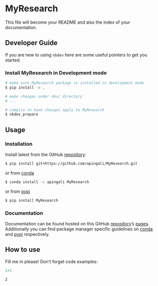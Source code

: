 # MyResearch


<!-- WARNING: THIS FILE WAS AUTOGENERATED! DO NOT EDIT! -->

This file will become your README and also the index of your
documentation.

## Developer Guide

If you are new to using `nbdev` here are some useful pointers to get you
started.

### Install MyResearch in Development mode

``` sh
# make sure MyResearch package is installed in development mode
$ pip install -e .

# make changes under nbs/ directory
# ...

# compile to have changes apply to MyResearch
$ nbdev_prepare
```

## Usage

### Installation

Install latest from the GitHub
[repository](https://github.com/apingali/MyResearch):

``` sh
$ pip install git+https://github.com/apingali/MyResearch.git
```

or from [conda](https://anaconda.org/apingali/MyResearch)

``` sh
$ conda install -c apingali MyResearch
```

or from [pypi](https://pypi.org/project/MyResearch/)

``` sh
$ pip install MyResearch
```

### Documentation

Documentation can be found hosted on this GitHub
[repository](https://github.com/apingali/MyResearch)’s
[pages](https://apingali.github.io/MyResearch/). Additionally you can
find package manager specific guidelines on
[conda](https://anaconda.org/apingali/MyResearch) and
[pypi](https://pypi.org/project/MyResearch/) respectively.

## How to use

Fill me in please! Don’t forget code examples:

``` python
1+1
```

    2
